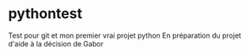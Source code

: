 # pythontest
Test pour git et mon premier vrai projet python
En préparation du projet d'aide à la décision de Gabor
